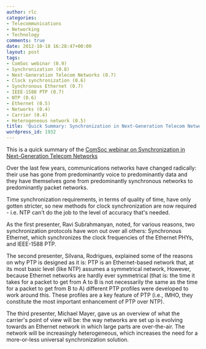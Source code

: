 ```yaml
---
author: rlc
categories:
- Telecommunications
- Networking
- Technology
comments: true
date: 2012-10-18 16:28:47+00:00
layout: post
tags:
- ComSoc webinar (0.9)
- Synchronization (0.8)
- Next-Generation Telecom Networks (0.7)
- Clock synchronization (0.6)
- Synchronous Ethernet (0.7)
- IEEE-1588 PTP (0.7)
- NTP (0.6)
- Ethernet (0.5)
- Networks (0.4)
- Carrier (0.4)
- Heterogeneous network (0.5)
title: 'Quick Summary: Synchronization in Next-Generation Telecom Networks'
wordpress_id: 1932
---
```


This is a quick summary of the [ComSoc webinar on Synchronization in Next-Generation Telecom Networks](https://web.archive.org/web/20160620200541/http://webcast.you-niversity.com/youtools/companies/viewarchives.asp?account=395247&affiliateId=99&routing=b2d50ec7&stm=PDKIKX0D)

Over the last few years, communications networks have changed radically: their use has gone from predominantly voice to predominantly data and they have themselves gone from predominantly synchronous networks to predominantly packet networks.

Time synchronization requirements, in terms of quality of time, have only gotten stricter, so new methods for clock synchronization are now required - i.e. NTP can't do the job to the level of accuracy that's needed.

<!--more-->

As the first presenter, Ravi Subrahmanyan, noted, for various reasons, two synchronization protocols have won out over all others: Synchronous Ethernet, which synchronizes the clock frequencies of the Ethernet PHYs, and IEEE-1588 PTP.

The second presenter, Silvana, Rodrigues, explained some of the reasons on why PTP is designed as it is: PTP is an Ethernet-based network that, at its most basic level (like NTP) assumes a symmetrical network, However, because Ethernet networks are hardly ever symmetrical (that is: the time it takes for a packet to get from A to B is not necessarily the same as the time for a packet to get from B to A) different PTP profiles were developed to work around this. These profiles are a key feature of PTP (i.e., IMHO, they constitute the most important enhancement of PTP over NTP).

The third presenter, Michael Mayer, gave us an overview of what the carrier's point of view will be: the way networks are set up is evolving towards an Ethernet network in which large parts are over-the-air. The network will be increasingly heterogeneous, which increases the need for a more-or-less universal synchronization solution.